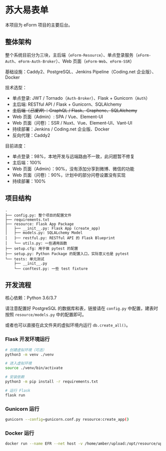 # 苏大易表单

本项目为 eForm 项目的主要后台。

## 整体架构

整个系统目前分为三块，主后端（`eForm-Resource`）、单点登录服务（`eForm-Auth`、`eForm-Auth-Broker`）、Web 页面（`eForm-Web`、`eForm-SSR`）

基础设施：Caddy2、PostgreSQL、Jenkins Pipeline（Coding.net 企业版）、Docker

技术选型：
- 单点登录: JWT / Tornado（`Auth-Broker`）、Flask + Gunicorn（`Auth`）
- 主后端: RESTful API / Flask + Gunicorn、SQLAlchemy
- <s>主后端（*已废弃*）：GraphQL / Flask、Graphene、SQLAlchemy</s>
- Web 页面（Admin）: SPA / Vue、Element-UI
- Web 页面（问卷）：SSR / Nuxt、Vue、Element-UI、Vant-UI
- 持续部署：Jenkins / Coding.net 企业版、Docker
- 反向代理：Caddy2

目前进度：
- 单点登录：98%，本地开发与远端路由不一致，此问题暂不修复
- 主后端：100%
- Web 页面（Admin）：90%，没有添加分享到微博、微信的功能
- Web 页面（问卷）：90%，计划中的部分问卷设置没有实现
- 持续部署：100%

## 项目结构

```
.
├── config.py: 整个项目的配置文件
├── requirements.txt
├── resource: Flask App Package
│   ├── __init__.py: Flask App (create_app)
│   ├── models.py: SQLALchemy Model
│   ├── restful.py: RESTful API 的 Flask Blueprint
│   └── utils.py: 一些通用函数
├── setup.cfg: 用于做 pytest 的配置
├── setup.py: Python Package 的配置入口，实际意义也是 pytest
└── tests: 单元测试
    ├── __init__.py
    └── conftest.py: 一些 test fixture
```

## 开发流程

核心依赖：Python 3.6/3.7

请注意配置好 PostgreSQL 的数据库和表，链接请在 `config.py` 中配置，建表时按照 `resource/models.py` 中的配置即可。

或者也可以直接在此文件夹的虚拟环境内运行 `db.create_all()`。

### Flask 开发环境运行

```sh
# 创建虚拟环境（可选）
python3 -m venv ./venv

# 进入虚拟环境
source ./venv/bin/activate

# 安装依赖
python3 -m pip install -r requirements.txt

# 运行 Flask
flask run
```

### Gunicorn 运行

```sh
gunicorn --config=gunicorn.conf.py resource:create_app()
```

### Docker 运行

```sh
docker run --name EFR --net host -v /home/amber/upload:/opt/resource/upload -p 127.0.0.1:8080:8080 -d ${DOCKER_REPO}/${DOCKER_TAG}
```

